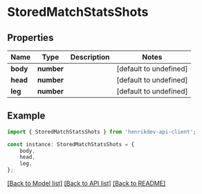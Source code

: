 # StoredMatchStatsShots


## Properties

Name | Type | Description | Notes
------------ | ------------- | ------------- | -------------
**body** | **number** |  | [default to undefined]
**head** | **number** |  | [default to undefined]
**leg** | **number** |  | [default to undefined]

## Example

```typescript
import { StoredMatchStatsShots } from 'henrikdev-api-client';

const instance: StoredMatchStatsShots = {
    body,
    head,
    leg,
};
```

[[Back to Model list]](../README.md#documentation-for-models) [[Back to API list]](../README.md#documentation-for-api-endpoints) [[Back to README]](../README.md)
